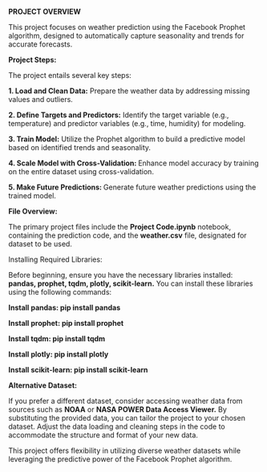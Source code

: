 <b>PROJECT OVERVIEW</b>

This project focuses on weather prediction using the Facebook Prophet algorithm, designed to automatically capture seasonality and trends for accurate forecasts.

<b>Project Steps:</b>

The project entails several key steps:

<b>1. Load and Clean Data:</b> Prepare the weather data by addressing missing values and outliers.

<b>2. Define Targets and Predictors:</b> Identify the target variable (e.g., temperature) and predictor variables (e.g., time, humidity) for modeling.

<b>3. Train Model:</b> Utilize the Prophet algorithm to build a predictive model based on identified trends and seasonality.

<b>4. Scale Model with Cross-Validation: </b>Enhance model accuracy by training on the entire dataset using cross-validation.

<b>5. Make Future Predictions: </b>Generate future weather predictions using the trained model.

<b>File Overview:</b>

The primary project files include the <b>Project Code.ipynb</b> notebook, containing the prediction code, and the <b>weather.csv</b> file, designated for dataset to be used.

Installing Required Libraries:

Before beginning, ensure you have the necessary libraries installed: <b>pandas, prophet, tqdm, plotly, scikit-learn.</b> You can install these libraries using the following commands:

<b>Install pandas: pip install pandas</b>

<b>Install prophet: pip install prophet</b>

<b>Install tqdm: pip install tqdm</b>

<b>Install plotly: pip install plotly</b>

<b>Install scikit-learn: pip install scikit-learn</b>

<b>Alternative Dataset:</b>

If you prefer a different dataset, consider accessing weather data from sources such as <b>NOAA</b> or <b>NASA POWER Data Access Viewer.</b> By substituting the provided data, you can tailor the project to your chosen dataset. Adjust the data loading and cleaning steps in the code to accommodate the structure and format of your new data.

This project offers flexibility in utilizing diverse weather datasets while leveraging the predictive power of the Facebook Prophet algorithm.
